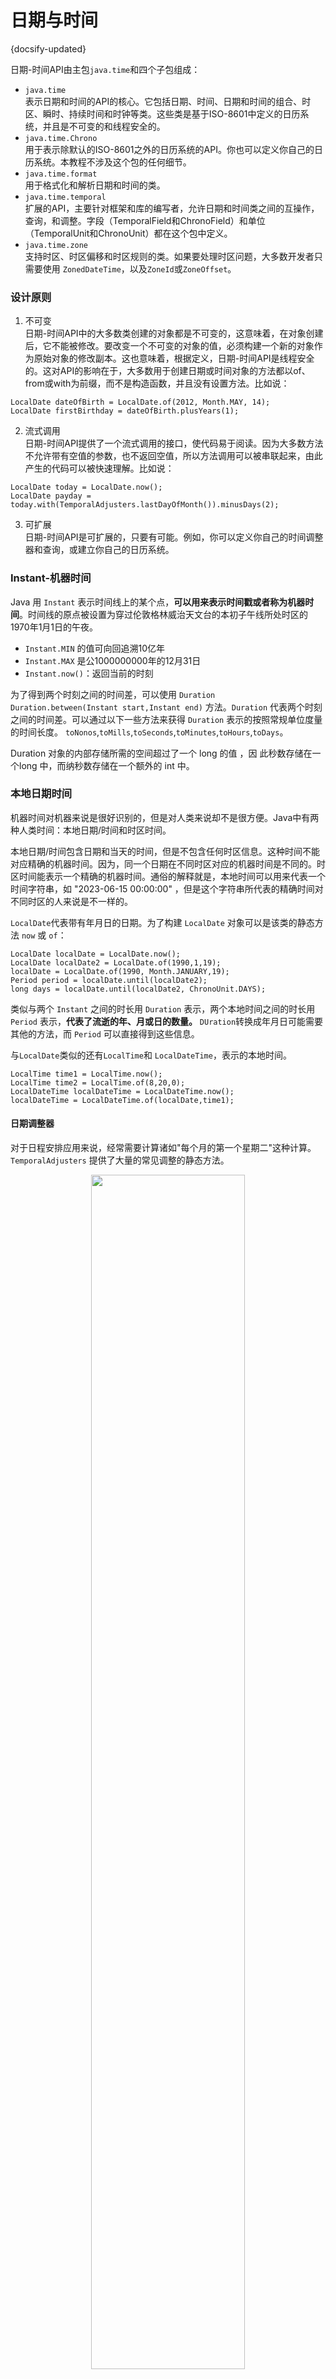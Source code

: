 # 日期与时间
{docsify-updated}

日期-时间API由主包`java.time`和四个子包组成：

+ `java.time`  
表示日期和时间的API的核心。它包括日期、时间、日期和时间的组合、时区、瞬时、持续时间和时钟等类。这些类是基于ISO-8601中定义的日历系统，并且是不可变的和线程安全的。
+ `java.time.Chrono`  
用于表示除默认的ISO-8601之外的日历系统的API。你也可以定义你自己的日历系统。本教程不涉及这个包的任何细节。
+ `java.time.format`  
用于格式化和解析日期和时间的类。
+ `java.time.temporal`  
扩展的API，主要针对框架和库的编写者，允许日期和时间类之间的互操作，查询，和调整。字段（TemporalField和ChronoField）和单位（TemporalUnit和ChronoUnit）都在这个包中定义。
+ `java.time.zone`  
支持时区、时区偏移和时区规则的类。如果要处理时区问题，大多数开发者只需要使用 `ZonedDateTime`，以及`ZoneId`或`ZoneOffset`。

### 设计原则
1. 不可变  
日期-时间API中的大多数类创建的对象都是不可变的，这意味着，在对象创建后，它不能被修改。要改变一个不可变的对象的值，必须构建一个新的对象作为原始对象的修改副本。这也意味着，根据定义，日期-时间API是线程安全的。这对API的影响在于，大多数用于创建日期或时间对象的方法都以of、from或with为前缀，而不是构造函数，并且没有设置方法。比如说：
```
LocalDate dateOfBirth = LocalDate.of(2012, Month.MAY, 14);
LocalDate firstBirthday = dateOfBirth.plusYears(1);
```
2. 流式调用  
日期-时间API提供了一个流式调用的接口，使代码易于阅读。因为大多数方法不允许带有空值的参数，也不返回空值，所以方法调用可以被串联起来，由此产生的代码可以被快速理解。比如说：
```
LocalDate today = LocalDate.now();
LocalDate payday = today.with(TemporalAdjusters.lastDayOfMonth()).minusDays(2);
```
3. 可扩展  
日期-时间API是可扩展的，只要有可能。例如，你可以定义你自己的时间调整器和查询，或建立你自己的日历系统。


### Instant-机器时间
Java 用 `Instant` 表示时间线上的某个点，**可以用来表示时间戳或者称为机器时间**。时间线的原点被设置为穿过伦敦格林威治天文台的本初子午线所处时区的1970年1月1日的午夜。
+ `Instant.MIN` 的值可向回追溯10亿年
+ `Instant.MAX` 是公1000000000年的12月31日
+ `Instant.now()`：返回当前的时刻

为了得到两个时刻之间的时间差，可以使用 `Duration Duration.between(Instant start,Instant end)` 方法。`Duration` 代表两个时刻之间的时间差。可以通过以下一些方法来获得 `Duration` 表示的按照常规单位度量的时间长度。
`toNonos`,`toMills`,`toSeconds`,`toMinutes`,`toHours`,`toDays`。

Duration 对象的内部存储所需的空间超过了一个 long 的值 ，因 此秒数存储在一个long 中，而纳秒数存储在一个额外的 int 中。

### 本地日期时间
机器时间对机器来说是很好识别的，但是对人类来说却不是很方便。Java中有两种人类时间：本地日期/时间和时区时间。

本地日期/时间包含日期和当天的时间，但是不包含任何时区信息。这种时间不能对应精确的机器时间。因为，同一个日期在不同时区对应的机器时间是不同的。时区时间能表示一个精确的机器时间。通俗的解释就是，本地时间可以用来代表一个时间字符串，如 "2023-06-15 00:00:00" ，但是这个字符串所代表的精确时间对不同时区的人来说是不一样的。

`LocalDate`代表带有年月日的日期。为了构建 `LocalDate` 对象可以是该类的静态方法 `now` 或 `of`：
```
LocalDate localDate = LocalDate.now();
LocalDate localDate2 = LocalDate.of(1990,1,19);
localDate = LocalDate.of(1990, Month.JANUARY,19);
Period period = localDate.until(localDate2);
long days = localDate.until(localDate2, ChronoUnit.DAYS);
```
类似与两个 `Instant` 之间的时长用 `Duration` 表示，两个本地时间之间的时长用 `Period` 表示，**代表了流逝的年、月或日的数量。** `DUration`转换成年月日可能需要其他的方法，而 `Period` 可以直接得到这些信息。

与`LocalDate`类似的还有`LocalTime`和 `LocalDateTime`，表示的本地时间。
```
LocalTime time1 = LocalTime.now();
LocalTime time2 = LocalTime.of(8,20,0);
LocalDateTime localDateTime = LocalDateTime.now();
localDateTime = LocalDateTime.of(localDate,time1);
```

#### 日期调整器
对于日程安排应用来说，经常需要计算诸如"每个月的第一个星期二"这种计算。 `TemporalAdjusters` 提供了大量的常见调整的静态方法。
<center><img src="pics/TemporalAdjusters.jpg" width="70%"></center>

也可以通过实现 `TemporalAdjuster` 接口自定义自己的调整器。

### 时区时间
Java 使用 `ZonedDateTime` 来代表时区时间。`ZoneId` 代表不同的时区。  
`ZonedDateTime apollolllaunch = ZonedDateTime.of(1969, 7, 16 , 9, 32, 0, 0, Zoneid. of("America/New_York")`

这是一个具体的时刻，调用 `apollolllaunch.tolnstant()` 可以获得对应的 `Instant` 对象。 反过来，如果你有一个时刻对象，调用 `instant.atZone(Zoneld.of("UTC"))` 可以获得格林威治皇家天文台的 `ZonedDateTime` 对象，或者使用其他的 `ZoneId` 获得这个时刻在地球上其他地方代表的时区时间 `ZonedDateTime` 。

### 日期/时间与字符串的互转

##### 日期时间转字符串：

`DateTimeFormatter` 提供了三种不同的日期/时间格式器：
1. 预定义的标准格式器  
<center><img src="pics/predefined-formatter.jpg" width="70%"></center>

这些预定义的格式器作为 `DateTimeFormatter` 的静态成员，可以直接通过调用`format()`方法来格式化日期时间。
```
	String str = DateTimeFormatter.ISO_LOCAL_DATE_TIME.format(localDateTime);
```

2. Locale 相关的格式器  
标准格式器主要是为了机器刻度的时间而设置的，表示人类时间可以用Locale相关的格式化器。
	<center><img src="pics/locale-dateformatter.jpg" width="70%"></center>

	`DateTimeFormatter`的静态方法`ofLocalizedDate`,`ofLocalizedTime`,`ofLocalizedDateTime`可以创建这种格式器。
	```
	DateTimeFormatter formatter = DateTimeFormatter.ofLocalizedDateTime(FormatStyle.LONG);
	String str = formatter.withLocale(Locale.CHINA).format(localDateTime);
	```

3. 定制模式的格式器
```
	DateTimeFormatter formatter = DateTimeFormatter.ofPattern("yyyy-MM-dd HH:mm:ss");
	formatter.format(localDatetime);
```
格式定义如下，注意严格区分大小写：
<center><img src="pics/formater.jpg" width="70%"></center>

#### 字符串转时间
为了解析字符串中的日期／时间值，可以使用众多的静态 `parse` 方法之一:
```
LocalDateTime.parse("1990-01-01 1:00:00");
LocalDate.parse("1990-01-01");
ZonedDateTime zonedDateTime = ZonedDateTime.parse("1990-01-01 1:00:00",DateTimeFormatter.ofPattern("yyyy-MM-dd HH:mm:ss"));
```

### 与老的时间类的转换
<center><img src="pics/date-transform.png" width="90%"></center>
